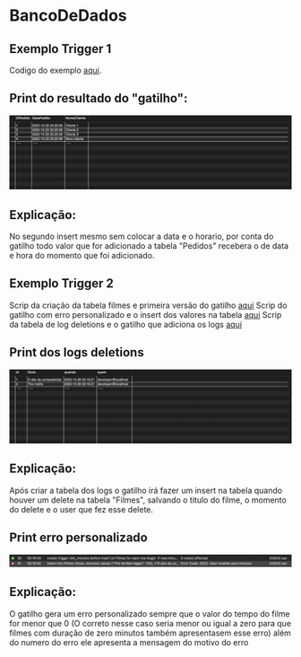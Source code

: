 # BancoDeDados

## Exemplo Trigger 1
Codigo do exemplo [aqui](exercicioTriggerPedidos.sql).


## Print do resultado do "gatilho":
![print](PrintPedidos.png)


## Explicação:
No segundo insert mesmo sem colocar a data e o horario, por conta do gatilho todo valor que for adicionado a tabela "Pedidos" recebera o de data e hora do momento que foi adicionado.

## Exemplo Trigger 2
Scrip da criação da tabela filmes e primeira versão do gatilho [aqui](CriaçãoDaTabelaFilmes.sql)
Scrip do gatilho com erro personalizado e o insert dos valores na tabela [aqui](InserindoOsFilmes.sql)
Scrip da tabela de log deletions e o gatilho que adiciona os logs [aqui](Log_Deletions.sql)

## Print dos logs deletions
![print logs](Select_Log_Deletions.png)

## Explicação:
Após criar a tabela dos logs o gatilho irá fazer um insert na tabela quando houver um delete na tabela "Filmes", salvando o titulo do filme, o momento do delete e o user que fez esse delete.

## Print erro personalizado
![print erro](PrintDoErroPersonalizado.png)

## Explicação:
O gatilho gera um erro personalizado sempre que o valor do tempo do filme for menor que 0 (O correto nesse caso seria menor ou igual a zero para que filmes com duração de zero minutos também apresentasem esse erro) além do numero do erro ele apresenta a mensagem do motivo do erro
